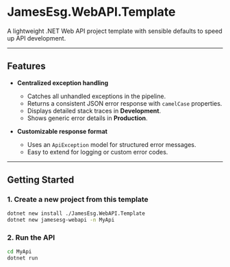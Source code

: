 # JamesEsg.WebAPI.Template

A lightweight .NET Web API project template with sensible defaults to speed up API development.  

---

## Features

- **Centralized exception handling**
  - Catches all unhandled exceptions in the pipeline.
  - Returns a consistent JSON error response with `camelCase` properties.
  - Displays detailed stack traces in **Development**.
  - Shows generic error details in **Production**.

- **Customizable response format**
  - Uses an `ApiException` model for structured error messages.
  - Easy to extend for logging or custom error codes.

---

## Getting Started

### 1. Create a new project from this template
```bash
dotnet new install ./JamesEsg.WebAPI.Template
dotnet new jamesesg-webapi -n MyApi
```

### 2. Run the API
```bash
cd MyApi
dotnet run
```
